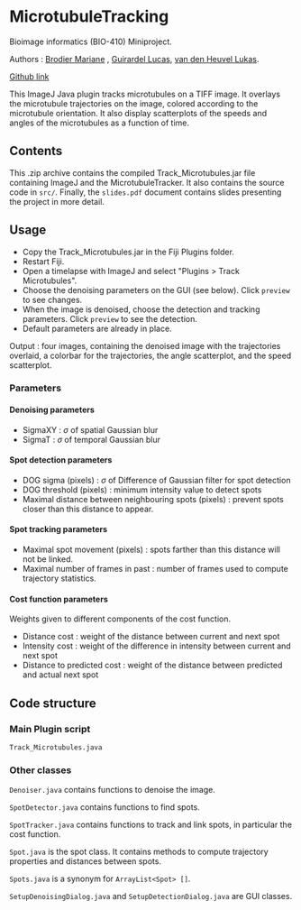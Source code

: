# MicrotubuleTracking  
  
Bioimage informatics (BIO-410) Miniproject.

Authors : [Brodier Mariane](mailto:mariane.brodier@epfl.ch) , [Guirardel Lucas](mailto:lucas.guirardel@epfl.ch), [van den Heuvel Lukas](mailto:cornelius.vandenheuvel@epfl.ch).

[Github link](github.com/lukasvandenheuvel/MicrotubuleTracking)

This ImageJ Java plugin tracks microtubules on a TIFF image. It overlays the microtubule trajectories on the image, colored according to the microtubule orientation.
It also display scatterplots of the speeds and angles of the microtubules as a function of time.

## Contents

This .zip archive contains the compiled Track_Microtubules.jar file containing ImageJ and the MicrotubuleTracker.
It also contains the source code in ```src/```.
Finally, the ```slides.pdf``` document contains slides presenting the project in more detail.

## Usage

- Copy the Track_Microtubules.jar in the Fiji Plugins folder.
- Restart Fiji.
- Open a timelapse with ImageJ and select "Plugins > Track Microtubules".
- Choose the denoising parameters on the GUI (see below). Click ```preview``` to see changes.
- When the image is denoised, choose the detection and tracking parameters. Click ```preview``` to see the detection.
- Default parameters are already in place.

Output : four images, containing the denoised image with the trajectories overlaid, a colorbar for the trajectories, the angle scatterplot, and the speed scatterplot.

### Parameters

#### Denoising parameters

- SigmaXY : $\sigma$ of spatial Gaussian blur
- SigmaT : $\sigma$ of temporal Gaussian blur

#### Spot detection parameters

- DOG sigma (pixels) : $\sigma$ of Difference of Gaussian filter for spot detection
- DOG threshold  (pixels) : minimum intensity value to detect spots
- Maximal distance between neighbouring spots  (pixels) : prevent spots closer than this distance to appear.

#### Spot tracking parameters

- Maximal spot movement (pixels) : spots farther than this distance will not be linked.
- Maximal number of frames in past : number of frames used to compute trajectory statistics.

#### Cost function parameters

Weights given to different components of the cost function.

- Distance cost : weight of the distance between current and next spot
- Intensity cost : weight of the difference in intensity between current and next spot
- Distance to predicted cost : weight of the distance between predicted and actual next spot

## Code structure

### Main Plugin script

```Track_Microtubules.java```  

### Other classes  

```Denoiser.java``` contains functions to denoise the image.

```SpotDetector.java``` contains functions to find spots.

```SpotTracker.java``` contains functions to track and link spots, in particular the cost function.

```Spot.java``` is the spot class. It contains methods to compute trajectory properties and distances between spots.

```Spots.java``` is a synonym for  ```ArrayList<Spot> []```.

```SetupDenoisingDialog.java``` and ```SetupDetectionDialog.java``` are GUI classes.
